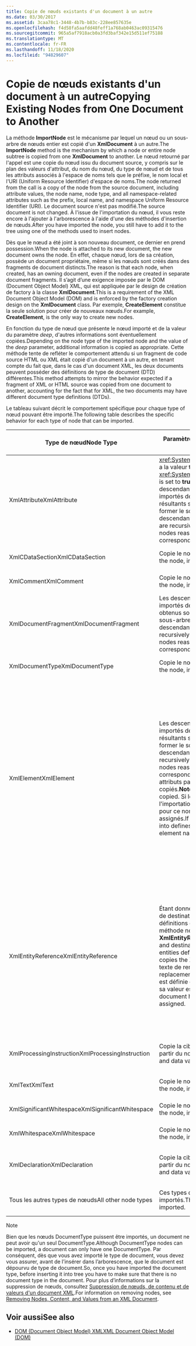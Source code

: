 ```yaml
---
title: Copie de nœuds existants d'un document à un autre
ms.date: 03/30/2017
ms.assetid: 3caa78c1-3448-4b7b-b83c-228ee857635e
ms.openlocfilehash: f4d58fa5aafdd48feff1a768ab0463ac09315476
ms.sourcegitcommit: 965a5af7918acb0a3fd3baf342e15d511ef75188
ms.translationtype: MT
ms.contentlocale: fr-FR
ms.lasthandoff: 11/18/2020
ms.locfileid: "94829607"
---
```

# <a name="copying-existing-nodes-from-one-document-to-another"></a><span data-ttu-id="1ab8c-102">Copie de nœuds existants d'un document à un autre</span><span class="sxs-lookup"><span data-stu-id="1ab8c-102">Copying Existing Nodes from One Document to Another</span></span>
<span data-ttu-id="1ab8c-103">La méthode **ImportNode** est le mécanisme par lequel un nœud ou un sous-arbre de nœuds entier est copié d'un **XmlDocument** à un autre.</span><span class="sxs-lookup"><span data-stu-id="1ab8c-103">The **ImportNode** method is the mechanism by which a node or entire node subtree is copied from one **XmlDocument** to another.</span></span> <span data-ttu-id="1ab8c-104">Le nœud retourné par l'appel est une copie du nœud issu du document source, y compris sur le plan des valeurs d'attribut, du nom du nœud, du type de nœud et de tous les attributs associés à l'espace de noms tels que le préfixe, le nom local et l'URI (Uniform Resource Identifier) d'espace de noms.</span><span class="sxs-lookup"><span data-stu-id="1ab8c-104">The node returned from the call is a copy of the node from the source document, including attribute values, the node name, node type, and all namespace-related attributes such as the prefix, local name, and namespace Uniform Resource Identifier (URI).</span></span> <span data-ttu-id="1ab8c-105">Le document source n'est pas modifié.</span><span class="sxs-lookup"><span data-stu-id="1ab8c-105">The source document is not changed.</span></span> <span data-ttu-id="1ab8c-106">À l'issue de l'importation du nœud, il vous reste encore à l'ajouter à l'arborescence à l'aide d'une des méthodes d'insertion de nœuds.</span><span class="sxs-lookup"><span data-stu-id="1ab8c-106">After you have imported the node, you still have to add it to the tree using one of the methods used to insert nodes.</span></span>  
  
 <span data-ttu-id="1ab8c-107">Dès que le nœud a été joint à son nouveau document, ce dernier en prend possession.</span><span class="sxs-lookup"><span data-stu-id="1ab8c-107">When the node is attached to its new document, the new document owns the node.</span></span> <span data-ttu-id="1ab8c-108">En effet, chaque nœud, lors de sa création, possède un document propriétaire, même si les nœuds sont créés dans des fragments de document distincts.</span><span class="sxs-lookup"><span data-stu-id="1ab8c-108">The reason is that each node, when created, has an owning document, even if the nodes are created in separate document fragments.</span></span> <span data-ttu-id="1ab8c-109">Il s’agit d’une exigence imposée par le DOM (Document Object Model) XML, qui est appliquée par le design de création de factory à la classe **XmlDocument**.</span><span class="sxs-lookup"><span data-stu-id="1ab8c-109">This is a requirement of the XML Document Object Model (DOM) and is enforced by the factory creation design on the **XmlDocument** class.</span></span> <span data-ttu-id="1ab8c-110">Par exemple, **CreateElement** constitue la seule solution pour créer de nouveaux nœuds.</span><span class="sxs-lookup"><span data-stu-id="1ab8c-110">For example, **CreateElement**, is the only way to create new nodes.</span></span>  
  
 <span data-ttu-id="1ab8c-111">En fonction du type de nœud que présente le nœud importé et de la valeur du paramètre *deep*, d'autres informations sont éventuellement copiées.</span><span class="sxs-lookup"><span data-stu-id="1ab8c-111">Depending on the node type of the imported node and the value of the *deep* parameter, additional information is copied as appropriate.</span></span> <span data-ttu-id="1ab8c-112">Cette méthode tente de refléter le comportement attendu si un fragment de code source HTML ou XML était copié d'un document à un autre, en tenant compte du fait que, dans le cas d'un document XML, les deux documents peuvent posséder des définitions de type de document (DTD) différentes.</span><span class="sxs-lookup"><span data-stu-id="1ab8c-112">This method attempts to mirror the behavior expected if a fragment of XML or HTML source was copied from one document to another, accounting for the fact that for XML, the two documents may have different document type definitions (DTDs).</span></span>  
  
 <span data-ttu-id="1ab8c-113">Le tableau suivant décrit le comportement spécifique pour chaque type of nœud pouvant être importé.</span><span class="sxs-lookup"><span data-stu-id="1ab8c-113">The following table describes the specific behavior for each type of node that can be imported.</span></span>  
  
|<span data-ttu-id="1ab8c-114">Type de nœud</span><span class="sxs-lookup"><span data-stu-id="1ab8c-114">Node Type</span></span>|<span data-ttu-id="1ab8c-115">Paramètre *deep* avec la valeur true</span><span class="sxs-lookup"><span data-stu-id="1ab8c-115">*deep* parameter is true</span></span>|<span data-ttu-id="1ab8c-116">Paramètre *deep* avec la valeur false</span><span class="sxs-lookup"><span data-stu-id="1ab8c-116">*deep* parameter is false</span></span>|  
|---------------|------------------------------|-------------------------------|  
|<span data-ttu-id="1ab8c-117">XmlAttribute</span><span class="sxs-lookup"><span data-stu-id="1ab8c-117">XmlAttribute</span></span>|<span data-ttu-id="1ab8c-118"><xref:System.Xml.XmlAttribute.Specified%2A> a la valeur **true** sur XmlAttribute.</span><span class="sxs-lookup"><span data-stu-id="1ab8c-118">The <xref:System.Xml.XmlAttribute.Specified%2A> is set to **true** on the XmlAttribute.</span></span> <span data-ttu-id="1ab8c-119">Les descendants du **XmlAttribute** source sont importés de façon récursive et les nœuds résultants sont assemblés à nouveau pour former le sous-arbre correspondant.</span><span class="sxs-lookup"><span data-stu-id="1ab8c-119">The descendants of the source **XmlAttribute** are recursively imported and the resulting nodes reassembled to form the corresponding subtree.</span></span>|<span data-ttu-id="1ab8c-120">Le paramètre *deep* ne s'applique pas aux nœuds **XmlAttribute**, parce qu'ils emportent toujours avec eux leurs nœuds enfants lorsqu'ils sont importés.</span><span class="sxs-lookup"><span data-stu-id="1ab8c-120">The *deep* parameter does not apply to **XmlAttribute** nodes, because they always carry their child nodes with them when imported.</span></span>|  
|<span data-ttu-id="1ab8c-121">XmlCDataSection</span><span class="sxs-lookup"><span data-stu-id="1ab8c-121">XmlCDataSection</span></span>|<span data-ttu-id="1ab8c-122">Copie le nœud avec ses données.</span><span class="sxs-lookup"><span data-stu-id="1ab8c-122">Copies the node, including its data.</span></span>|<span data-ttu-id="1ab8c-123">Copie le nœud avec ses données.</span><span class="sxs-lookup"><span data-stu-id="1ab8c-123">Copies the node, including its data.</span></span>|  
|<span data-ttu-id="1ab8c-124">XmlComment</span><span class="sxs-lookup"><span data-stu-id="1ab8c-124">XmlComment</span></span>|<span data-ttu-id="1ab8c-125">Copie le nœud avec ses données.</span><span class="sxs-lookup"><span data-stu-id="1ab8c-125">Copies the node, including its data.</span></span>|<span data-ttu-id="1ab8c-126">Copie le nœud avec ses données.</span><span class="sxs-lookup"><span data-stu-id="1ab8c-126">Copies the node, including its data.</span></span>|  
|<span data-ttu-id="1ab8c-127">XmlDocumentFragment</span><span class="sxs-lookup"><span data-stu-id="1ab8c-127">XmlDocumentFragment</span></span>|<span data-ttu-id="1ab8c-128">Les descendants du nœud source sont importés de manière récursive et les nœuds obtenus sont réassemblés pour former le sous-arbre correspondant.</span><span class="sxs-lookup"><span data-stu-id="1ab8c-128">The descendants of the source node are recursively imported and the resulting nodes reassembled to form the corresponding subtree.</span></span>|<span data-ttu-id="1ab8c-129">Un **XmlDocumentFragment** vide est créé.</span><span class="sxs-lookup"><span data-stu-id="1ab8c-129">An empty **XmlDocumentFragment** is created.</span></span>|  
|<span data-ttu-id="1ab8c-130">XmlDocumentType</span><span class="sxs-lookup"><span data-stu-id="1ab8c-130">XmlDocumentType</span></span>|<span data-ttu-id="1ab8c-131">Copie le nœud avec ses données.\*</span><span class="sxs-lookup"><span data-stu-id="1ab8c-131">Copies the node, including its data.\*</span></span>|<span data-ttu-id="1ab8c-132">Copie le nœud avec ses données.\*</span><span class="sxs-lookup"><span data-stu-id="1ab8c-132">Copies the node, including its data.\*</span></span>|  
|<span data-ttu-id="1ab8c-133">XmlElement</span><span class="sxs-lookup"><span data-stu-id="1ab8c-133">XmlElement</span></span>|<span data-ttu-id="1ab8c-134">Les descendants de l'élément source sont importés de façon récursive et les nœuds résultants sont assemblés à nouveau pour former le sous-arbre correspondant.</span><span class="sxs-lookup"><span data-stu-id="1ab8c-134">The descendants of the source element are recursively imported and the resulting nodes reassembled to form the corresponding subtree.</span></span> <span data-ttu-id="1ab8c-135">**Remarque :** les attributs par défaut ne sont pas copiés.</span><span class="sxs-lookup"><span data-stu-id="1ab8c-135">**Note:**  Default attributes are not copied.</span></span> <span data-ttu-id="1ab8c-136">Si le document destinataire de l'importation définit des attributs par défaut pour ce nom d'élément, ces attributs sont assignés.</span><span class="sxs-lookup"><span data-stu-id="1ab8c-136">If the document being imported into defines default attributes for this element name, those are assigned.</span></span>|<span data-ttu-id="1ab8c-137">Les nœuds d'attribut spécifiés de l'élément source sont importés et les nœuds **XmlAttribute** générés sont joints au nouvel élément.</span><span class="sxs-lookup"><span data-stu-id="1ab8c-137">Specified attribute nodes of the source element are imported, and the generated **XmlAttribute** nodes are attached to the new element.</span></span> <span data-ttu-id="1ab8c-138">Les nœuds descendants ne sont pas copiés.</span><span class="sxs-lookup"><span data-stu-id="1ab8c-138">The descendant nodes are not copied.</span></span> <span data-ttu-id="1ab8c-139">**Remarque :** les attributs par défaut ne sont pas copiés.</span><span class="sxs-lookup"><span data-stu-id="1ab8c-139">**Note:**  Default attributes are not copied.</span></span> <span data-ttu-id="1ab8c-140">Si le document destinataire de l'importation définit des attributs par défaut pour ce nom d'élément, ces attributs sont assignés.</span><span class="sxs-lookup"><span data-stu-id="1ab8c-140">If the document being imported into defines default attributes for this element name, those are assigned.</span></span>|  
|<span data-ttu-id="1ab8c-141">XmlEntityReference</span><span class="sxs-lookup"><span data-stu-id="1ab8c-141">XmlEntityReference</span></span>|<span data-ttu-id="1ab8c-142">Étant donné que les documents source et de destination peuvent comporter des définitions différentes des entités, cette méthode ne copie que le nœud **XmlEntityReference**.</span><span class="sxs-lookup"><span data-stu-id="1ab8c-142">Because the source and destination documents could have the entities defined differently, this method only copies the **XmlEntityReference** node.</span></span> <span data-ttu-id="1ab8c-143">Le texte de remplacement n'est pas inclus.</span><span class="sxs-lookup"><span data-stu-id="1ab8c-143">The replacement text is not included.</span></span> <span data-ttu-id="1ab8c-144">Si l'entité est définie dans le document de destination, sa valeur est assignée.</span><span class="sxs-lookup"><span data-stu-id="1ab8c-144">If the destination document has the entity defined, its value is assigned.</span></span>|<span data-ttu-id="1ab8c-145">Étant donné que les documents source et de destination peuvent comporter des définitions différentes des entités, cette méthode ne copie que le nœud **XmlEntityReference**.</span><span class="sxs-lookup"><span data-stu-id="1ab8c-145">Because the source and destination documents could have the entities defined differently, this method only copies the **XmlEntityReference** node.</span></span> <span data-ttu-id="1ab8c-146">Le texte de remplacement n'est pas inclus.</span><span class="sxs-lookup"><span data-stu-id="1ab8c-146">The replacement text is not included.</span></span> <span data-ttu-id="1ab8c-147">Si l'entité est définie dans le document de destination, sa valeur est assignée.</span><span class="sxs-lookup"><span data-stu-id="1ab8c-147">If the destination document has the entity defined, its value is assigned.</span></span>|  
|<span data-ttu-id="1ab8c-148">XmlProcessingInstruction</span><span class="sxs-lookup"><span data-stu-id="1ab8c-148">XmlProcessingInstruction</span></span>|<span data-ttu-id="1ab8c-149">Copie la cible et la valeur de données à partir du nœud importé.</span><span class="sxs-lookup"><span data-stu-id="1ab8c-149">Copies the target and data value from the imported node.</span></span>|<span data-ttu-id="1ab8c-150">Copie la cible et la valeur de données à partir du nœud importé.</span><span class="sxs-lookup"><span data-stu-id="1ab8c-150">Copies the target and data value from the imported node.</span></span>|  
|<span data-ttu-id="1ab8c-151">XmlText</span><span class="sxs-lookup"><span data-stu-id="1ab8c-151">XmlText</span></span>|<span data-ttu-id="1ab8c-152">Copie le nœud avec ses données.</span><span class="sxs-lookup"><span data-stu-id="1ab8c-152">Copies the node, including its data.</span></span>|<span data-ttu-id="1ab8c-153">Copie le nœud avec ses données.</span><span class="sxs-lookup"><span data-stu-id="1ab8c-153">Copies the node, including its data.</span></span>|  
|<span data-ttu-id="1ab8c-154">XmlSignificantWhitespace</span><span class="sxs-lookup"><span data-stu-id="1ab8c-154">XmlSignificantWhitespace</span></span>|<span data-ttu-id="1ab8c-155">Copie le nœud avec ses données.</span><span class="sxs-lookup"><span data-stu-id="1ab8c-155">Copies the node, including its data.</span></span>|<span data-ttu-id="1ab8c-156">Copie le nœud avec ses données.</span><span class="sxs-lookup"><span data-stu-id="1ab8c-156">Copies the node, including its data.</span></span>|  
|<span data-ttu-id="1ab8c-157">XmlWhitespace</span><span class="sxs-lookup"><span data-stu-id="1ab8c-157">XmlWhitespace</span></span>|<span data-ttu-id="1ab8c-158">Copie le nœud avec ses données.</span><span class="sxs-lookup"><span data-stu-id="1ab8c-158">Copies the node, including its data.</span></span>|<span data-ttu-id="1ab8c-159">Copie le nœud avec ses données.</span><span class="sxs-lookup"><span data-stu-id="1ab8c-159">Copies the node, including its data.</span></span>|  
|<span data-ttu-id="1ab8c-160">XmlDeclaration</span><span class="sxs-lookup"><span data-stu-id="1ab8c-160">XmlDeclaration</span></span>|<span data-ttu-id="1ab8c-161">Copie la cible et la valeur de données à partir du nœud importé.</span><span class="sxs-lookup"><span data-stu-id="1ab8c-161">Copies the target and data value from the imported node.</span></span>|<span data-ttu-id="1ab8c-162">Copie la cible et la valeur de données à partir du nœud importé.</span><span class="sxs-lookup"><span data-stu-id="1ab8c-162">Copies the target and data value from the imported node.</span></span>|  
|<span data-ttu-id="1ab8c-163">Tous les autres types de nœuds</span><span class="sxs-lookup"><span data-stu-id="1ab8c-163">All other node types</span></span>|<span data-ttu-id="1ab8c-164">Ces types de nœuds ne peuvent pas être importés.</span><span class="sxs-lookup"><span data-stu-id="1ab8c-164">These node types cannot be imported.</span></span>|<span data-ttu-id="1ab8c-165">Ces types de nœuds ne peuvent pas être importés.</span><span class="sxs-lookup"><span data-stu-id="1ab8c-165">These node types cannot be imported.</span></span>|  
  
> [!NOTE]
> <span data-ttu-id="1ab8c-166">Bien que les nœuds DocumentType puissent être importés, un document ne peut avoir qu'un seul DocumentType.</span><span class="sxs-lookup"><span data-stu-id="1ab8c-166">Although DocumentType nodes can be imported, a document can only have one DocumentType.</span></span> <span data-ttu-id="1ab8c-167">Par conséquent, dès que vous avez importé le type de document, vous devez vous assurer, avant de l’insérer dans l’arborescence, que le document est dépourvu de type de document.</span><span class="sxs-lookup"><span data-stu-id="1ab8c-167">So, once you have imported the document type, before inserting it into tree you have to make sure that there is no document type in the document.</span></span> <span data-ttu-id="1ab8c-168">Pour plus d’informations sur la suppression de nœuds, consultez [Suppression de nœuds, de contenu et de valeurs d'un document XML](removing-nodes-content-and-values-from-an-xml-document.md).</span><span class="sxs-lookup"><span data-stu-id="1ab8c-168">For information on removing nodes, see [Removing Nodes, Content, and Values from an XML Document](removing-nodes-content-and-values-from-an-xml-document.md).</span></span>  
  
## <a name="see-also"></a><span data-ttu-id="1ab8c-169">Voir aussi</span><span class="sxs-lookup"><span data-stu-id="1ab8c-169">See also</span></span>

- [<span data-ttu-id="1ab8c-170">DOM (Document Object Model) XML</span><span class="sxs-lookup"><span data-stu-id="1ab8c-170">XML Document Object Model (DOM)</span></span>](xml-document-object-model-dom.md)
